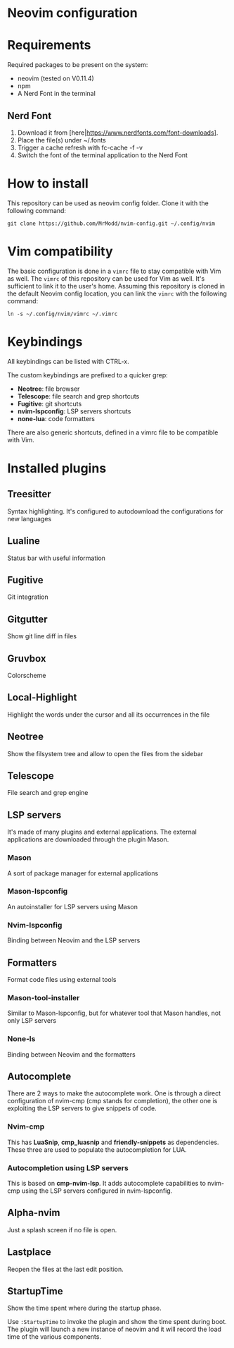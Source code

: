 # Neovim configuration

# Requirements

Required packages to be present on the system:
* neovim (tested on V0.11.4)
* npm
* A Nerd Font in the terminal

## Nerd Font

1. Download it from [here|https://www.nerdfonts.com/font-downloads].
2. Place the file(s) under ~/.fonts
3. Trigger a cache refresh with fc-cache -f -v
4. Switch the font of the terminal application to the Nerd Font

# How to install

This repository can be used as neovim config folder.
Clone it with the following command:

```
git clone https://github.com/MrModd/nvim-config.git ~/.config/nvim
```

# Vim compatibility

The basic configuration is done in a `vimrc` file to stay compatible with
Vim as well.
The `vimrc` of this repository can be used for Vim as well. It's sufficient to
link it to the user's home.
Assuming this repository is cloned in the default Neovim config location, you can
link the `vimrc` with the following command:

```
ln -s ~/.config/nvim/vimrc ~/.vimrc
```

# Keybindings

All keybindings can be listed with CTRL-x.

The custom keybindings are prefixed to a quicker grep:
* **Neotree**: file browser
* **Telescope**: file search and grep shortcuts
* **Fugitive**: git shortcuts
* **nvim-lspconfig**: LSP servers shortcuts
* **none-lua**: code formatters

There are also generic shortcuts, defined in a vimrc file to
be compatible with Vim.

# Installed plugins

## Treesitter

Syntax highlighting.
It's configured to autodownload the configurations for new languages

## Lualine

Status bar with useful information

## Fugitive

Git integration

## Gitgutter

Show git line diff in files

## Gruvbox

Colorscheme

## Local-Highlight

Highlight the words under the cursor and all its occurrences in the file

## Neotree

Show the filsystem tree and allow to open the files from the sidebar

## Telescope

File search and grep engine

## LSP servers

It's made of many plugins and external applications.
The external applications are downloaded through the plugin Mason.

### Mason

A sort of package manager for external applications

### Mason-lspconfig

An autoinstaller for LSP servers using Mason

### Nvim-lspconfig

Binding between Neovim and the LSP servers

## Formatters

Format code files using external tools

### Mason-tool-installer

Similar to Mason-lspconfig, but for whatever tool that Mason handles, not only LSP servers

### None-ls

Binding between Neovim and the formatters

## Autocomplete

There are 2 ways to make the autocomplete work. One is through a direct
configuration of nvim-cmp (cmp stands for completion), the other one is
exploiting the LSP servers to give snippets of code.

### Nvim-cmp

This has **LuaSnip**, **cmp_luasnip** and **friendly-snippets** as dependencies.
These three are used to populate the autocompletion for LUA.

### Autocompletion using LSP servers

This is based on **cmp-nvim-lsp**. It adds autocomplete capabilities to nvim-cmp
using the LSP servers configured in nvim-lspconfig.

## Alpha-nvim

Just a splash screen if no file is open.

## Lastplace

Reopen the files at the last edit position.

## StartupTime

Show the time spent where during the startup phase.

Use `:StartupTime` to invoke the plugin and show the time spent during boot.
The plugin will launch a new instance of neovim and it will record the load
time of the various components.
